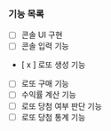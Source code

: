 ### 기능 목록
- [ ] 콘솔 UI 구현
- [ ] 콘솔 입력 기능
- [ x ] 로또 생성 기능
- [ ] 로또 구매 기능
- [ ] 수익률 계산 기능
- [ ] 로또 당첨 여부 판단 기능
- [ ] 로또 당첨 통계 기능